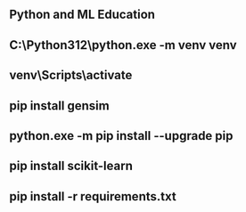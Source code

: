 ## Python and ML Education

## C:\Python312\python.exe -m venv venv
## venv\Scripts\activate
## pip install gensim
## python.exe -m pip install --upgrade pip

## pip install scikit-learn
## pip install -r requirements.txt
